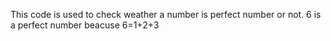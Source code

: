 This code is used to check weather a number is perfect number or not.
6 is a perfect number
beacuse 
6=1+2+3
